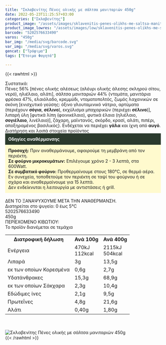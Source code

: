 ```yaml
---
title: "Σκλαβενίτης Πένες ολικής με σάλτσα μανιταριών 450g"
date: 2022-05-23T11:25:57+03:00
categories: ["Σκλαβενίτης"]
product_image: "/assets/images/sklavenitis-penes-olikhs-me-saltsa-manitariwn-450g.jpg"
product_image_lowres: "/assets/images/low/sklavenitis-penes-olikhs-me-saltsa-manitariwn-450g.jpg"
barcode: "5202576633490"
varos: "450g"
bar_img: "/media/svg/barcode.svg"
var_img: "/media/svg/varos.svg"
gencat: ["Τρόφιμα"]
tags: ["Έτοιμα Φαγητά"]

---
```

{{< rawhtml >}}

<div class="sload587"><div class="product"><div id="sistatika">Συστατικά:</div><div class="alltext">Πένες 56% [πένες ολικής αλέσεως (αλέυρι ολικής άλεσης σκληρού σίτου, νερό), ηλιέλαιο, αλάτι], σάλτσα μανιταριών 44% {ντομάτα, μανιτάρια φρέσκα 47%, ελαιόλαδο, κρεμμύδι, ντοματοπολτός, ζωμός λαχανικών σε σκόνη [ενισχυτικό γεύσης: όξινο γλουταμινικό νάτριο, αρτύματα (περιέχουν <b>σόγια</b>, <b>σέλινο</b>), εκχύλισμα μπαχαρικών (περιέχει <b>σέλινο</b>)], λιπαρή ύλη [φυτικά λίπη (φοινικέλαιο), φυτικά έλαια (ηλιέλαιο, <b>σογιέλαιο</b>, λινέλαιο)], ζάχαρη, μαϊντανός, σκόρδο, κρασί, αλάτι, πιπέρι, αποξηραμένος βασιλικός}. Ενδέχεται να περιέχει <b>γάλα</b> και ίχνη από <b>αυγό</b>.<br></div><div id="loipa">Διατήρηση και λοιπά στοιχεία προϊόντος</div><div class="alltext"><div style="background:#2b3a2d;padding:10px;color:#fff"><b>Οδηγίες αναθέρμανσης</b></div><div style="background:#ffface;padding:10px;"><b>Προσοχή:</b> Πριν αναθερμάνουμε, αφαιρούμε τη μεμβράνη από τον περιέκτη.<br><b>Σε φούρνο μικροκυμάτων:</b> Επιλέγουμε χρόνο 2 - 3 λεπτά, στα 600Watt.<br><b>Σε συμβατικό φούρνο:</b> Προθερμαίνουμε στους 180°C, σε θερμό αέρα. Εν συνεχεία, τοποθετούμε τον περιέκτη σε ταψί του φούρνου ή σε σχάρα και αναθερμαίνουμε για 15 λεπτά.<br>Δεν ενδείκνυται η λειτουργία με αντιστάσεις ή grill.</div><br>ΔΕΝ ΤΟ ΞΑΝΑΨΥΧΟΥΜΕ ΜΕΤΑ ΤΗΝ ΑΝΑΘΕΡΜΑΝΣΗ.<br>Διατηρείται στο ψυγείο: 0 έως 5°C<br></div><div id="barcode"><div id="barimage1"></div><span id="bartext">5202576633490</span></div><div id="varos"><div id="varosimage1"></div><span id="varostext">450g</span></div><div id="kivotio">ΠΕΡΙΕΧΟΜΕΝΟ ΚΙΒΩΤΙΟΥ:<br>Το προϊόν διανέμεται σε τεμάχια</div><div class="tabout"><table id="diatable"><tbody><tr><th>Διατροφική δήλωση</th><th>Ανά 100g</th><th>Ανά 400g</th></tr><tr><td class="texr2">Ενέργεια</td><td class="texr">470kJ<br>112kcal</td><td class="texr">2115kJ<br>504kcal</td></tr><tr><td class="texr2">Λιπαρά</td><td class="texr">3g</td><td class="texr">13,5g</td></tr><tr><td class="gray">εκ των οποίων Κορεσµένα</td><td class="gray2">0,6g</td><td class="gray2">2,7g</td></tr><tr><td class="texr2">Yδατάνθρακες</td><td class="texr">15,3g</td><td class="texr">68,9g</td></tr><tr><td class="gray">εκ των οποίων Σάκχαρα</td><td class="gray2">2,3g</td><td class="gray2">10,4g</td></tr><tr><td class="texr2">Eδώδιμες ίνες</td><td class="texr">2,1g</td><td class="texr">9,5g</td></tr><tr><td class="texr2">Πρωτεΐνες</td><td class="texr">4,8g</td><td class="texr">21,6g</td></tr><tr><td class="texr2">Αλάτι</td><td class="texr">0,40g</td><td class="texr">1,80g</td></tr></tbody></table></div><br><br><div class="pimg"><img alt="Σκλαβενίτης Πένες ολικής με σάλτσα μανιταριών 450g" title="Σκλαβενίτης Πένες ολικής με σάλτσα μανιταριών 450g" src="/assets/images/sklavenitis-penes-olikhs-me-saltsa-manitariwn-450g.jpg"></div></div></div>
{{< /rawhtml >}}



